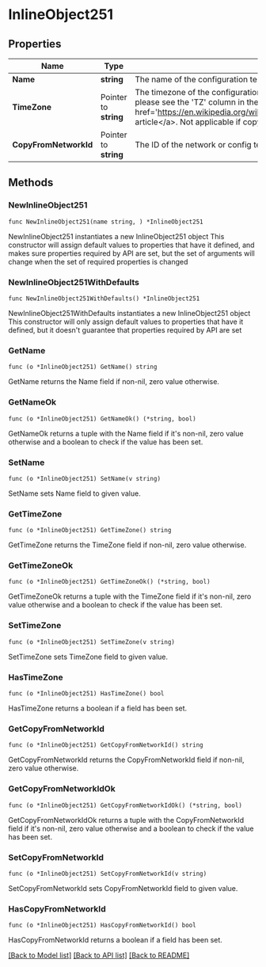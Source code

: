 # InlineObject251

## Properties

Name | Type | Description | Notes
------------ | ------------- | ------------- | -------------
**Name** | **string** | The name of the configuration template | 
**TimeZone** | Pointer to **string** | The timezone of the configuration template. For a list of allowed timezones, please see the &#39;TZ&#39; column in the table in &lt;a target&#x3D;&#39;_blank&#39; href&#x3D;&#39;https://en.wikipedia.org/wiki/List_of_tz_database_time_zones&#39;&gt;this article&lt;/a&gt;. Not applicable if copying from existing network or template | [optional] 
**CopyFromNetworkId** | Pointer to **string** | The ID of the network or config template to copy configuration from | [optional] 

## Methods

### NewInlineObject251

`func NewInlineObject251(name string, ) *InlineObject251`

NewInlineObject251 instantiates a new InlineObject251 object
This constructor will assign default values to properties that have it defined,
and makes sure properties required by API are set, but the set of arguments
will change when the set of required properties is changed

### NewInlineObject251WithDefaults

`func NewInlineObject251WithDefaults() *InlineObject251`

NewInlineObject251WithDefaults instantiates a new InlineObject251 object
This constructor will only assign default values to properties that have it defined,
but it doesn't guarantee that properties required by API are set

### GetName

`func (o *InlineObject251) GetName() string`

GetName returns the Name field if non-nil, zero value otherwise.

### GetNameOk

`func (o *InlineObject251) GetNameOk() (*string, bool)`

GetNameOk returns a tuple with the Name field if it's non-nil, zero value otherwise
and a boolean to check if the value has been set.

### SetName

`func (o *InlineObject251) SetName(v string)`

SetName sets Name field to given value.


### GetTimeZone

`func (o *InlineObject251) GetTimeZone() string`

GetTimeZone returns the TimeZone field if non-nil, zero value otherwise.

### GetTimeZoneOk

`func (o *InlineObject251) GetTimeZoneOk() (*string, bool)`

GetTimeZoneOk returns a tuple with the TimeZone field if it's non-nil, zero value otherwise
and a boolean to check if the value has been set.

### SetTimeZone

`func (o *InlineObject251) SetTimeZone(v string)`

SetTimeZone sets TimeZone field to given value.

### HasTimeZone

`func (o *InlineObject251) HasTimeZone() bool`

HasTimeZone returns a boolean if a field has been set.

### GetCopyFromNetworkId

`func (o *InlineObject251) GetCopyFromNetworkId() string`

GetCopyFromNetworkId returns the CopyFromNetworkId field if non-nil, zero value otherwise.

### GetCopyFromNetworkIdOk

`func (o *InlineObject251) GetCopyFromNetworkIdOk() (*string, bool)`

GetCopyFromNetworkIdOk returns a tuple with the CopyFromNetworkId field if it's non-nil, zero value otherwise
and a boolean to check if the value has been set.

### SetCopyFromNetworkId

`func (o *InlineObject251) SetCopyFromNetworkId(v string)`

SetCopyFromNetworkId sets CopyFromNetworkId field to given value.

### HasCopyFromNetworkId

`func (o *InlineObject251) HasCopyFromNetworkId() bool`

HasCopyFromNetworkId returns a boolean if a field has been set.


[[Back to Model list]](../README.md#documentation-for-models) [[Back to API list]](../README.md#documentation-for-api-endpoints) [[Back to README]](../README.md)


